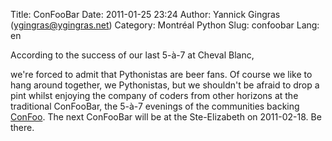 Title: ConFooBar
Date: 2011-01-25 23:24
Author: Yannick Gingras (ygingras@ygingras.net)
Category: Montréal Python
Slug: confoobar
Lang: en

<!--:en-->According to the success of our last 5-à-7 at Cheval Blanc,
we're forced to admit that Pythonistas are beer fans. Of course we like
to hang around together, we Pythonistas, but we shouldn't be afraid to
drop a pint whilst enjoying the company of coders from other horizons at
the traditional ConFooBar, the 5-à-7 evenings of the communities backing
[ConFoo][]. The next ConFooBar will be at the Ste-Elizabeth on
2011-02-18. Be there.

  [ConFoo]: http://confoo.ca
